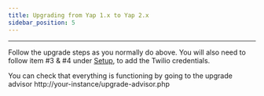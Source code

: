 ```yaml
---
title: Upgrading from Yap 1.x to Yap 2.x
sidebar_position: 5
---
```


---

Follow the upgrade steps as you normally do above.  You will also need to follow item #3 & #4 under [Setup](../../general/setup/), to add the Twilio credentials.

You can check that everything is functioning by going to the upgrade advisor http://your-instance/upgrade-advisor.php
